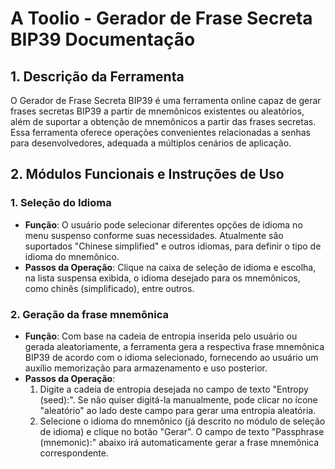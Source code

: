 # A Toolio - Gerador de Frase Secreta BIP39 Documentação

## 1. Descrição da Ferramenta

O Gerador de Frase Secreta BIP39 é uma ferramenta online capaz de gerar frases secretas BIP39 a partir de mnemônicos existentes ou aleatórios, além de suportar a obtenção de mnemônicos a partir das frases secretas. Essa ferramenta oferece operações convenientes relacionadas a senhas para desenvolvedores, adequada a múltiplos cenários de aplicação.

## 2. Módulos Funcionais e Instruções de Uso

### 1. **Seleção do Idioma**
   * **Função**: O usuário pode selecionar diferentes opções de idioma no menu suspenso conforme suas necessidades. Atualmente são suportados "Chinese simplified" e outros idiomas, para definir o tipo de idioma do mnemônico.
   * **Passos da Operação**: Clique na caixa de seleção de idioma e escolha, na lista suspensa exibida, o idioma desejado para os mnemônicos, como chinês (simplificado), entre outros.

### 2. **Geração da frase mnemônica**
   * **Função**: Com base na cadeia de entropia inserida pelo usuário ou gerada aleatoriamente, a ferramenta gera a respectiva frase mnemônica BIP39 de acordo com o idioma selecionado, fornecendo ao usuário um auxílio memorização para armazenamento e uso posterior.
   * **Passos da Operação**:
     1. Digite a cadeia de entropia desejada no campo de texto "Entropy (seed):". Se não quiser digitá-la manualmente, pode clicar no ícone "aleatório" ao lado deste campo para gerar uma entropia aleatória.
     2. Selecione o idioma do mnemônico (já descrito no módulo de seleção de idioma) e clique no botão "Gerar". O campo de texto "Passphrase (mnemonic):" abaixo irá automaticamente gerar a frase mnemônica correspondente.